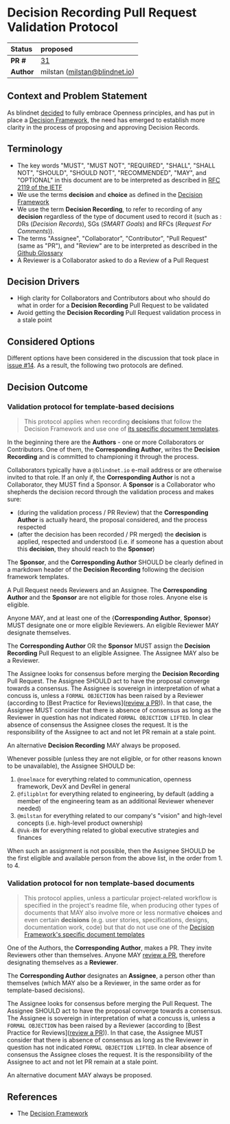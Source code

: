 # Decision Recording Pull Request Validation Protocol

| Status      | proposed                                            |
| :---------- | :-------------------------------------------------- |
| **PR #**    | [31](https://github.com/blindnet-io/openness-framework/pull/31) |
| **Author** | milstan (milstan@blindnet.io)                        |

## Context and Problem Statement

As blindnet [decided](https://github.com/blindnet-io/devrel-management/issues/32) to fully embrace Openness principles, and has put in place a [Decision Framework](https://github.com/blindnet-io/openness-framework/tree/main/DecisionFramework), the need has emerged to establish more clarity in the process of proposing and approving Decision Records.

## Terminology

- The key words "MUST", "MUST NOT", "REQUIRED", "SHALL", "SHALL NOT", "SHOULD", "SHOULD NOT", "RECOMMENDED", "MAY", and "OPTIONAL" in this document are to be interpreted as described in [RFC 2119 of the IETF](https://datatracker.ietf.org/doc/html/rfc2119)
- We use the terms **decision** and **choice** as defined in the [Decision Framework](https://github.com/blindnet-io/openness-framework/tree/main/DecisionFramework)
- We use the term **Decision Recording**, to refer to recording of any **decision** regardless of the type of document used to record it (such as : DRs (_Decision Records_), SGs (_SMART Goals_) and RFCs (_Request For Comments_)).
- The terms "Assignee", "Collaborator", "Contributor", "Pull Request" (same as "PR"), and "Review" are to be interpreted as described in the [Github Glossary](https://docs.github.com/en/get-started/quickstart/github-glossary)
- A Reviewer is a Collaborator asked to do a Review of a Pull Request

## Decision Drivers

* High clarity for Collaborators and Contributors about who should do what in order for a **Decision Recording** Pull Request to be validated
* Avoid getting the **Decision Recording** Pull Request validation process in a stale point

## Considered Options

Different options have been considered in the discussion that took place in [issue #14](https://github.com/blindnet-io/openness-framework/issues/14). As a result, the following two protocols are defined.

## Decision Outcome

### Validation protocol for template-based decisions

> This protocol applies when recording **decisions** that follow the Decision Framework and use one of [its specific document templates](https://github.com/blindnet-io/openness-framework/tree/main/DecisionFramework#what-template-will-you-use).

In the beginning there are the **Authors** - one or more Collaborators or Contributors.
One of them, the **Corresponding Author**, writes the **Decision Recording** and is committed to championing it through the process.

Collaborators typically have a `@blindnet.io` e-mail address or are otherwise invited to that role.
If an only if, the **Corresponding Author** is not a Collaborator, they MUST find a Sponsor.
A **Sponsor** is a Collaborator who shepherds the decision record through the validation process and makes sure:
- (during the validation process / PR Review) that the **Corresponding Author** is actually heard, the proposal considered, and the process respected
- (after the decision has been recorded / PR merged) the **decision** is applied, respected and understood (i.e. if someone has a question about this **decision**, they should reach to the **Sponsor**)

The **Sponsor**, and the **Corresponding Author** SHOULD be clearly defined in a markdown header of the **Decision Recording** following the decision framework templates.

A Pull Request needs Reviewers and an Assignee.
The **Corresponding Author** and the **Sponsor** are not eligible for those roles. Anyone else is eligible.

Anyone MAY, and at least one of the {**Corresponding Author**, **Sponsor**} MUST designate one or more eligible Reviewers.
An eligible Reviewer MAY designate themselves.

The **Corresponding Author** OR the **Sponsor** MUST assign the **Decision Recording** Pull Request to an eligible Assignee.
The Assignee MAY also be a Reviewer.

The Assignee looks for consensus before merging the **Decision Recording** Pull Request.
The Assignee SHOULD act to have the proposal converge towards a consensus.
The Assignee is sovereign in interpretation of what a concuss is, unless a `FORMAL OBJECTION` has been raised by a Reviewer (according to [Best Practice for Reviews]([review a PR](https://github.com/blindnet-io/openness-framework/blob/main/docs/HOWTOs/PR-review.md#best-practice-for-reviews))).
In that case, the Assignee MUST consider that there is absence of consensus as long as the Reviewer in question has not indicated `FORMAL OBJECTION LIFTED`.
In clear absence of consensus the Assignee closes the request.
It is the responsibility of the Assignee to act and not let PR remain at a stale point.

An alternative **Decision Recording** MAY always be proposed.

Whenever possible (unless they are not eligible, or for other reasons known to be unavailable), the Assignee SHOULD be:

1. `@noelmace` for everything related to communication, openness framework, DevX and DevRel in general
2. `@filipblnt` for everything related to engineering, by default (adding a member of the engineering team as an additional Reviewer whenever needed)
3. `@milstan` for everything related to our company's "vision" and high-level concepts (i.e. high-level product ownership)
4. `@Vuk-BN` for everything related to global executive strategies and finances

When such an assignment is not possible, then the Assignee SHOULD be the first eligible and available person from the above list, in the order from 1. to 4.

### Validation protocol for non template-based documents

> This protocol applies, unless a particular project-related workflow is specified in the project's readme file, when producing other types of documents that MAY also involve more or less normative **choices** and even certain **decisions** (e.g. user stories, specifications, designs, documentation work, code) but that do not use one of the [Decision Framework's specific document templates](https://github.com/blindnet-io/openness-framework/tree/main/DecisionFramework#what-template-will-you-use)

One of the Authors, the **Corresponding Author**, makes a PR.
They invite Reviewers other than themselves.
Anyone MAY [review a PR](https://github.com/blindnet-io/openness-framework/blob/main/docs/HOWTOs/PR-review.md), therefore designating themselves as a **Reviewer**.

The **Corresponding Author** designates an **Assignee**, a person other than themselves (which MAY also be a Reviewer, in the same order as for template-based decisions).

The Assignee looks for consensus before merging the Pull Request.
The Assignee SHOULD act to have the proposal converge towards a consensus.
The Assignee is sovereign in interpretation of what a concuss is, unless a `FORMAL OBJECTION` has been raised by a Reviewer (according to [Best Practice for Reviews]([review a PR](https://github.com/blindnet-io/openness-framework/blob/main/docs/HOWTOs/PR-review.md#best-practice-for-reviews))).
In that case, the Assignee MUST consider that there is absence of consensus as long as the Reviewer in question has not indicated `FORMAL OBJECTION LIFTED`.
In clear absence of consensus the Assignee closes the request.
It is the responsibility of the Assignee to act and not let PR remain at a stale point.

An alternative document MAY always be proposed.

## References

* The [Decision Framework](https://github.com/blindnet-io/openness-framework/tree/main/DecisionFramework)
